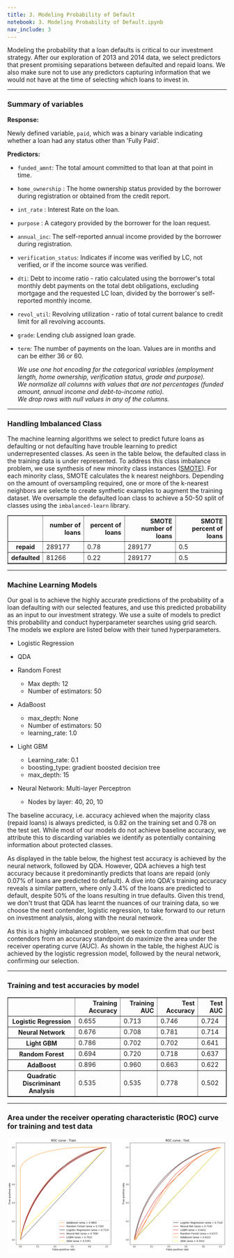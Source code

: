 ```yaml
---
title: 3. Modeling Probability of Default
notebook: 3. Modeling Probability of Default.ipynb
nav_include: 3
---
```


Modeling the probability that a loan defaults is critical to our investment strategy. After our exploration of 2013 and 2014 data, we select predictors that present promising separations between defaulted and repaid loans. We also make sure not to use any predictors capturing information that we would not have at the time of selecting which loans to invest in.
<hr>

### Summary of variables

**Response:**

Newly defined variable, `paid`, which was a binary variable indicating whether a loan had any status other than 'Fully Paid'. 

**Predictors:**

- `funded_amnt`: The total amount committed to that loan at that point in time.
- `home_ownership` : The home ownership status provided by the borrower during registration or obtained from the credit report.    
- `int_rate` : Interest Rate on the loan.
- `purpose` : A category provided by the borrower for the loan request.
- `annual_inc`: The self-reported annual income provided by the borrower during registration.
- `verification_status`: Indicates if income was verified by LC, not verified, or if the income source was verified.
- `dti`: Debt to income ratio - ratio calculated using the borrower's total monthly debt payments on the total debt obligations, excluding mortgage and the requested LC loan, divided by the borrower's self-reported monthly income.
- `revol_util`:  Revolving utilization - ratio of total current balance to credit limit for all revolving accounts.
- `grade`: Lending club assigned loan grade.
- `term`: The number of payments on the loan. Values are in months and can be either 36 or 60.

    *We use one hot encoding for the categorical variables (employment length, home ownership, verification status, grade and purpose).*    
    *We normalize all columns with values that are not percentages (funded amount, annual income and debt-to-income ratio).*   
    *We drop rows with null values in any of the columns.*

<hr>

























### Handling Imbalanced Class

The machine learning algorithms we select to predict future loans as defaulting or not defaulting have trouble learning to predict underrepresented classes. As seen in the table below, the defaulted class in the training data is under represented. To address this class imbalance problem, we use synthesis of new minority class instances ([SMOTE](https://jair.org/index.php/jair/article/view/10302/24590)). For each minority class, SMOTE calculates the k nearest neighbors. Depending on the amount of oversampling required, one or more of the k-nearest neighbors are selecte to create synthetic examples to augment the training dataset. We oversample the defaulted loan class to achieve a 50-50 split of classes using the `imbalanced-learn` library.








<div>
<style scoped>
    .dataframe tbody tr th:only-of-type {
        vertical-align: middle;
    }

    .dataframe tbody tr th {
        vertical-align: top;
    }

    .dataframe thead th {
        text-align: right;
    }
</style>
<table border="1" class="dataframe">
  <thead>
    <tr style="text-align: right;">
      <th></th>
      <th>number of loans</th>
      <th>percent of loans</th>
      <th>SMOTE number of loans</th>
      <th>SMOTE percent of loans</th>
    </tr>
  </thead>
  <tbody>
    <tr>
      <th>repaid</th>
      <td>289177</td>
      <td>0.78</td>
      <td>289177</td>
      <td>0.5</td>
    </tr>
    <tr>
      <th>defaulted</th>
      <td>81266</td>
      <td>0.22</td>
      <td>289177</td>
      <td>0.5</td>
    </tr>
  </tbody>
</table>
</div>



<hr>

### Machine Learning Models

Our goal is to achieve the highly accurate predictions of the probability of a loan defaulting with our selected features, and use this predicted probability as an input to our investment strategy. We use a suite of models to predict this probability and conduct hyperparameter searches using grid search. The models we explore are listed below with their tuned hyperparameters.

- Logistic Regression
- QDA
- Random Forest
    - Max depth: 12
    - Number of estimators: 50
- AdaBoost
    - max_depth: None
    - Number of estimators: 50
    - learning_rate: 1.0
- Light GBM
    - Learning_rate: 0.1
    - boosting_type: gradient boosted decision tree
    - max_depth: 15

- Neural Network: Multi-layer Perceptron
    - Nodes by layer: 40, 20, 10

The baseline accuracy, i.e. accuracy achieved when the majority class (repaid loans) is always predicted, is 0.82 on the training set and 0.78 on the test set. While most of our models do not achieve baseline accuracy, we attribute this to discarding variables we identify as potentially containing information about protected classes.

As displayed in the table below, the highest test accuracy is achieved by the neural network, followed by QDA. However, QDA achieves a high test accuracy because it predominantly predicts that loans are repaid (only 0.07\% of loans are predicted to default). A dive into QDA's training accuracy reveals a similar pattern, where only 3.4\% of the loans are predicted to default, despite 50% of the loans resulting in true defaults. Given this trend, we don't trust that QDA has learnt the nuances of our training data, so we choose the next contender, logistic regression, to take forward to our return on investment analysis, along with the neural network.

As this is a highly imbalanced problem, we seek to confirm that our best contendors from an accuracy standpoint do maximize the area under the receiver operating curve (AUC). As shown in the table, the highest AUC is achieved by the logistic regression model, followed by the neural network, confirming our selection.

<hr>









### Training and test accuracies by model








<div>
<style scoped>
    .dataframe tbody tr th:only-of-type {
        vertical-align: middle;
    }

    .dataframe tbody tr th {
        vertical-align: top;
    }

    .dataframe thead th {
        text-align: right;
    }
</style>
<table border="1" class="dataframe">
  <thead>
    <tr style="text-align: right;">
      <th></th>
      <th>Training Accuracy</th>
      <th>Training AUC</th>
      <th>Test Accuracy</th>
      <th>Test AUC</th>
    </tr>
  </thead>
  <tbody>
    <tr>
      <th>Logistic Regression</th>
      <td>0.655</td>
      <td>0.713</td>
      <td>0.746</td>
      <td>0.724</td>
    </tr>
    <tr>
      <th>Neural Network</th>
      <td>0.676</td>
      <td>0.708</td>
      <td>0.781</td>
      <td>0.714</td>
    </tr>
    <tr>
      <th>Light GBM</th>
      <td>0.786</td>
      <td>0.702</td>
      <td>0.702</td>
      <td>0.641</td>
    </tr>
    <tr>
      <th>Random Forest</th>
      <td>0.694</td>
      <td>0.720</td>
      <td>0.718</td>
      <td>0.637</td>
    </tr>
    <tr>
      <th>AdaBoost</th>
      <td>0.896</td>
      <td>0.960</td>
      <td>0.663</td>
      <td>0.622</td>
    </tr>
    <tr>
      <th>Quadratic Discriminant Analysis</th>
      <td>0.535</td>
      <td>0.535</td>
      <td>0.778</td>
      <td>0.502</td>
    </tr>
  </tbody>
</table>
</div>











<hr>

### Area under the receiver operating characteristic (ROC) curve for training and test data ###






![png](2.%20Modeling%20Probability%20of%20Default_files/2.%20Modeling%20Probability%20of%20Default_21_0.png)

